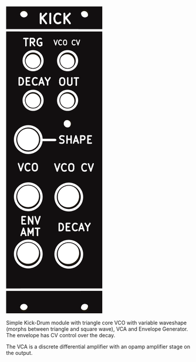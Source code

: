 ![](https://raw.githubusercontent.com/Fihdi/Eurorack/main/Kick-Drum/KICK-Front.png)

Simple Kick-Drum module with triangle core VCO with variable waveshape (morphs between triangle and square wave), VCA and Envelope Generator. The envelope has CV control over the decay.

The VCA is a discrete differential amplifier with an opamp amplifier stage on the output.
